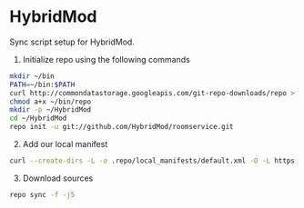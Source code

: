 HybridMod
================

Sync script setup for HybridMod.

1. Initialize repo using the following commands

```bash
mkdir ~/bin
PATH=~/bin:$PATH
curl http://commondatastorage.googleapis.com/git-repo-downloads/repo > ~/bin/repo
chmod a+x ~/bin/repo
mkdir -p ~/HybridMod
cd ~/HybridMod
repo init -u git://github.com/HybridMod/roomservice.git
```

2. Add our local manifest

```bash
curl --create-dirs -L -o .repo/local_manifests/default.xml -O -L https://raw.githubusercontent.com/HybridMod/roomservice/master/default.xml
```

3. Download sources
```bash
repo sync -f -j5
```
